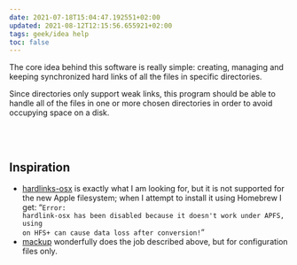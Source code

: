 ```yaml
---
date: 2021-07-18T15:04:47.192551+02:00
updated: 2021-08-12T12:15:56.655921+02:00
tags: geek/idea help
toc: false
---
```

The core idea behind this software is really simple: creating, managing and keeping synchronized hard links of all the files in specific directories.

Since directories only support weak links, this program should be able to handle all of the files in one or more chosen directories in order to avoid occupying space on a disk.

<br>
<br>

## Inspiration

- [hardlinks-osx](https://github.com/selkhateeb/hardlink 'hardlink on GitHub') is exactly what I am looking for, but it is not supported for the new Apple filesystem; when I attempt to install it using Homebrew I get: <q><code>Error: hardlink-osx has been disabled because it doesn't work under APFS, using on HFS+ can cause data loss after conversion!</code></q>
- [mackup](https://github.com/lra/mackup/ 'Keep your application settings in sync') wonderfully does the job described above, but for configuration files only.